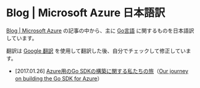 # Blog | Microsoft Azure 日本語訳

[Blog | Microsoft Azure](https://azure.microsoft.com/en-gb/blog/) の記事の中から、主に [Go言語](https://golang.org/) に関するものを日本語訳しています。

翻訳は [Google 翻訳](https://translate.google.com) を使用して翻訳した後、自分でチェックして修正しています。

- [2017.01.26] [Azure用のGo SDKの構築に関する私たちの旅](https://github.com/qt-luigi/azure-blog-jp/blob/master/20170126.md)（[Our journey on building the Go SDK for Azure](https://azure.microsoft.com/en-gb/blog/our-journey-on-building-the-go-sdk-for-azure/)）
